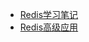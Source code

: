 - [Redis学习笔记](https://blog.csdn.net/men_wen/article/category/6769467/3)
- [Redis高级应用](http://www.cnblogs.com/lori/p/3435483.html)
